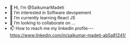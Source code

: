 - 👋 Hi, I’m @SaikumarMadeti
- 👀 I’m interested in Software devopement
- 🌱 I’m currently learning React JS
- 💞️ I’m looking to collaborate on ...
- 📫 How to reach me my linkedIn profile---https://www.linkedin.com/in/saikumar-madeti-ab5a81241/

<!---
SaikumarMadeti/SaikumarMadeti is a ✨ special ✨ repository because its `README.md` (this file) appears on your GitHub profile.
You can click the Preview link to take a look at your changes.
--->
